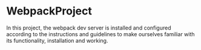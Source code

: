 # WebpackProject
In this project, the webpack dev server is installed and configured according to the instructions and guidelines to make ourselves familiar with its functionality, installation and working.
